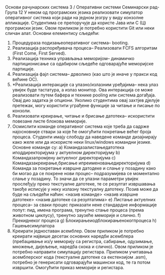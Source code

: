 Основи рачунарских система 3 / Оперативни системи
 Семинарски рад- Група 12
 У неком од програмских језика реализовати симулатор оперативног система који ради на једном
 језгру у виду конзолне апликације. Студентима се препоручује да користе Јава или С (Ц)
 програмски језик. Овом приликом је потребно користити Git или неки сличан алат.
 Основни елементису сљедећи:
 1. Процедураза подизањеоперативног система– booting.
 2. Реализација распоређивача процеса– Реализовати FCFS алгоритам (First Come, First Served).
 3. Реализација техника управљања меморијом– динамичко партиционисање са одабиром
 сљедеће одговарајуће меморијске партиције.
 4. Реализација фајл система– дрволико (као што је иначе у пракси код већине ОС).
 5. *Реализација интеракције са улазно/излазним уређајима– нека улаз увијек буде тастатура, а
 излаз монитор. Ова интеракција се може реализовати путем бафера и технике pooling или
 система догађаја. Овај дио задатка је опциони. Уколико студентима овај захтјев дјелује
 претежак, могу користити уграђене функције за читање и писање по конзоли.
 6. Реализовати креирање, читање и брисање датотека– искористити повезане листе блокова
 меморије.
 7. Осмислити команде оперативног система које треба да садрже најосновније ствари за које ће
 омогућити покретање већег броја процеса. Студенти имају слободу да наведене команде
 дизајнирају како желе или да искористе неки linux/windows командни језике.
 Основне команде су:
 a) Командазалистањедатотека иподдиректоријума у актуелном директоријуму
 b) Командазапромјену актуелног директоријума
 c) Командазакреирање,брисање ипреименовањедиректоријума
 d) Команда за покретање извршне датодеке и слање у позадину како би могао да се покрене
 нови процес– подразумијева се моментално слање у позадину. То значи да се улазни
 параметри увијек прослеђују преко текстуалне датотеке, те се резултат извршавања
 такође исписује у неку излазну текстуалну датотеку. Позив може да буде на сљедећи
 наћин:
 <назив команде> <назив извршне датотеке> <назив датотеке са резултатима>
 e) Листање актуелних процеса– за сваки процес приказати неке стандардне информације
 попут: пид, имена програма, тренутно стање процеса (према животном циклусу), тренутно
 заузеће меморије и слично.
 f) Прекиднеког процеса
 g) Блокирањеиодблокирањенокогпроцеса
 h) Гашењесимулатора
 8. Креирати једноставан асемблер. Овом приликом је потребно креирати највише десетак
 основних наредби асемблера (пребацивање из/у меморију са регистра, сабирање, одузимање,
 множење, дијељење, наредба скока и слично). Овом приликом је потребно направити
 симулацију регистара. Приликом учитавања асемблерског кода (текстуалне датотеке са
 екстензијом .asm), потребно је генерисати одговарајући машински код, те га потом извршити.
 Омогућити приказ меморије и регистара.
